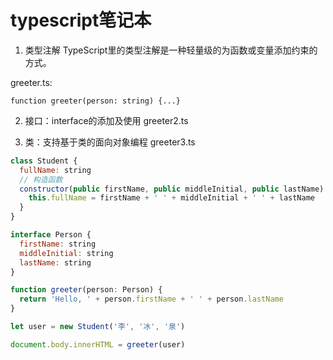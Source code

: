 # typescript笔记本

1. 类型注解 TypeScript里的类型注解是一种轻量级的为函数或变量添加约束的方式。

greeter.ts: 

`
function greeter(person: string) {...}
`

2. 接口：interface的添加及使用 greeter2.ts

3. 类：支持基于类的面向对象编程 greeter3.ts

```js
class Student {
  fullName: string
  // 构造函数
  constructor(public firstName, public middleInitial, public lastName) {
    this.fullName = firstName + ' ' + middleInitial + ' ' + lastName
  }
}

interface Person {
  firstName: string
  middleInitial: string
  lastName: string
}

function greeter(person: Person) {
  return 'Hello, ' + person.firstName + ' ' + person.lastName
}

let user = new Student('李', '冰', '泉')

document.body.innerHTML = greeter(user)
```